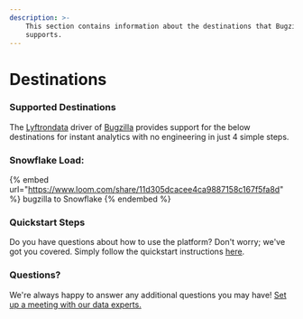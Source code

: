 ```yaml
---
description: >-
    This section contains information about the destinations that Bugzilla
    supports.
---
```


# Destinations

### Supported Destinations

The [Lyftrondata](https://www.lyftrondata.com/) driver of [Bugzilla](https://www.lyftrondata.com/integration/bugzilla/) provides support for the below destinations for instant analytics with no engineering in just 4 simple steps.

### Snowflake Load:

{% embed url="https://www.loom.com/share/11d305dcacee4ca9887158c167f5fa8d" %}
bugzilla to Snowflake
{% endembed %}

### Quickstart Steps

Do you have questions about how to use the platform? Don't worry; we've got you covered. Simply follow the quickstart instructions [here](../../../quickstart-steps.md).

### Questions? <a href="#questions" id="questions"></a>

We're always happy to answer any additional questions you may have! [Set up a meeting with our data experts.](https://www.lyftrondata.com/book-a-meeting/)
